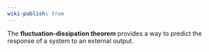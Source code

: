 ```yaml
---
wiki-publish: true
---
```

The **fluctuation-dissipation theorem** provides a way to predict the response of a system to an external output.